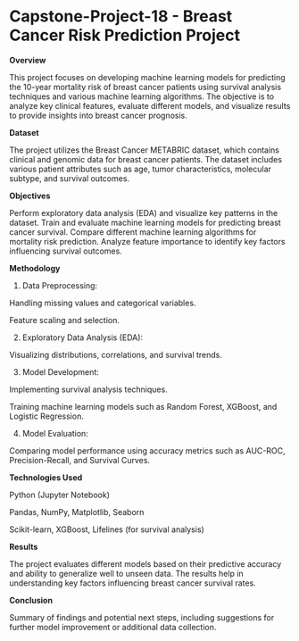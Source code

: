 # Capstone-Project-18 - Breast Cancer Risk Prediction Project

**Overview**

This project focuses on developing machine learning models for predicting the 10-year mortality risk of breast cancer patients using survival analysis techniques and various machine learning algorithms. The objective is to analyze key clinical features, evaluate different models, and visualize results to provide insights into breast cancer prognosis.

**Dataset**

The project utilizes the Breast Cancer METABRIC dataset, which contains clinical and genomic data for breast cancer patients. The dataset includes various patient attributes such as age, tumor characteristics, molecular subtype, and survival outcomes.

**Objectives**

Perform exploratory data analysis (EDA) and visualize key patterns in the dataset.
Train and evaluate machine learning models for predicting breast cancer survival.
Compare different machine learning algorithms for mortality risk prediction.
Analyze feature importance to identify key factors influencing survival outcomes.

**Methodology**

1. Data Preprocessing:

Handling missing values and categorical variables.

Feature scaling and selection.

2. Exploratory Data Analysis (EDA):

Visualizing distributions, correlations, and survival trends.

3. Model Development:

Implementing survival analysis techniques.

Training machine learning models such as Random Forest, XGBoost, and Logistic Regression.

4. Model Evaluation:

Comparing model performance using accuracy metrics such as AUC-ROC, Precision-Recall, and Survival Curves.

**Technologies Used**

Python (Jupyter Notebook)

Pandas, NumPy, Matplotlib, Seaborn

Scikit-learn, XGBoost, Lifelines (for survival analysis)

**Results**

The project evaluates different models based on their predictive accuracy and ability to generalize well to unseen data. The results help in understanding key factors influencing breast cancer survival rates.

**Conclusion**

Summary of findings and potential next steps, including suggestions for further model improvement or additional data collection.

